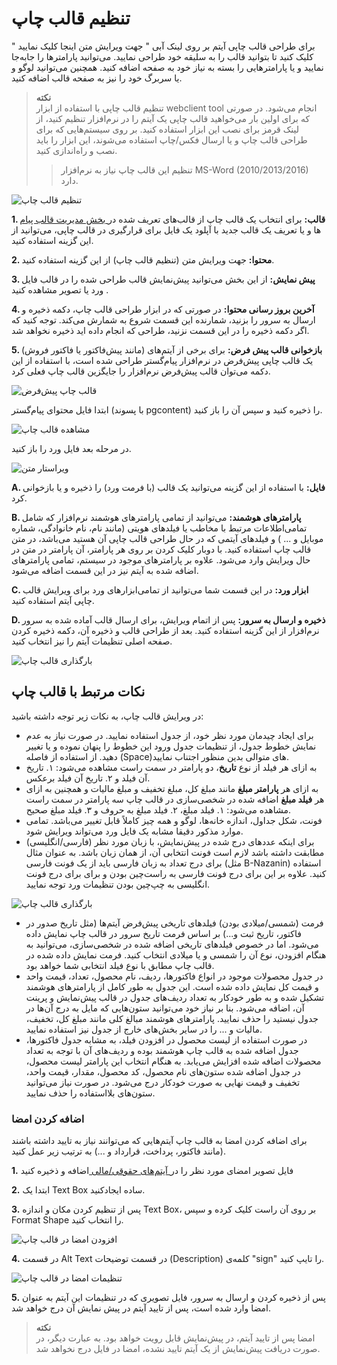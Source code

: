 # تنظیم قالب چاپ

برای طراحی قالب چاپی آیتم بر روی لینک آبی " جهت ویرایش متن اینجا کلیک نمایید " کلیک کنید تا بتوانید قالب را به سلیقه خود طراحی نمایید. می‌توانید پارامترها را جابه‌جا نمایید و یا پارامترهایی را بسته به نیاز خود به صفحه اضافه کنید. همچنین می‌توانید لوگو و یا سربرگ خود را نیز به صفحه قالب اضافه کنید.<br>

> **نکته**<br>
> تنظیم قالب چاپی با استفاده از ابزار webclient tool انجام می‌شود. در صورتی که برای اولین بار می‌خواهید قالب چاپی یک آیتم را در نرم‌افزار تنظیم کنید، از لینک قرمز برای نصب این ابزار استفاده کنید. بر روی سیستم‌هایی که برای طراحی قالب چاپ و یا ارسال فکس/چاپ استفاده می‌شوند، این ابزار را باید نصب و راه‌اندازی کنید.
>> تنظیم این قالب چاپ نیاز به نرم‌افزار MS-Word (2010/2013/2016) دارد.<br>

![تنظیم قالب چاپ](printpreviewdesign1.png)

**1. قالب:** برای انتخاب یک قالب چاپ از  قالب‌های تعریف شده در[ بخش مدیریت قالب پیام ](https://github.com/1stco/PayamGostarDocs/blob/master/Help/Basic-Information/Model-message-management/Model-message-management.md)ها  و یا تعریف یک قالب جدید با آپلود یک فایل برای قرارگیری در قالب چاپی، می‌توانید از این گزینه استفاده کنید.

**2. محتوا:** جهت ویرایش متن (تنظیم قالب چاپ) از این گزینه استفاده کنید.

**3.  پیش نمایش:**  از این بخش می‌توانید پیش‌نمایش قالب طراحی شده را در قالب فایل ورد یا تصویر مشاهده کنید .

**4. آخرین بروز رسانی محتوا:** در صورتی که در ابزار طراحی قالب چاپ، دکمه ذخیره و ارسال به سرور را بزنید، شمارنده این قسمت شروع به شمارش می‌کند. توجه کنید که اگر دکمه ذخیره را در این قسمت نزنید، طراحی که انجام داده اید ذخیره نخواهد شد.

**5. بازخوانی قالب پیش فرض:** برای برخی از آیتم‌های (مانند پیش‌فاکتور یا فاکتور فروش) یک قالب چاپی پیش‌فرض در نرم‌افزار پیام‌گستر طراحی شده است، با استفاده از این دکمه می‌توان قالب پیش‌فرض نرم‌افزار را جایگزین قالب چاپ فعلی کرد.

![قالب چاپ پیش‌فرض](printpreviewdesign2.jpg)

ابتدا فایل محتوای پیام‌گستر (با پسوند pgcontent) را ذخیره کنید و سپس آن را باز کنید.<br>

![مشاهده قالب چاپ](printpreviewdesign4.jpg)


در مرحله بعد فایل ورد را باز کنید.<br>

![ویراستار متن](printpreviewdesign5.jpg)

**A. فایل:** با استفاده از این گزینه می‌توانید یک قالب (با فرمت ورد) را ذخیره و یا بازخوانی کرد.

**B. پارامترهای هوشمند:** می‌توانید از تمامی‌ پارامترهای هوشمند نرم‌افزار که شامل تمامی‌اطلاعات مرتبط با مخاطب یا فیلدهای هویتی (مانند نام، نام خانوادگی، شماره موبایل و ... ) و فیلدهای آیتمی‌ که در حال طراحی قالب چاپی آن هستید می‌باشد، در متن قالب چاپ استفاده کنید. با دوبار کلیک کردن بر روی هر پارامتر، آن پارامتر در متن در حال ویرایش وارد می‌شود. علاوه بر پارامترهای موجود در سیستم، تمامی‌ پارامترهای اضافه شده به آیتم نیز در این قسمت اضافه می‌شود.

**C. ابزار ورد:** در این قسمت شما می‌توانید از تمامی‌ابزارهای ورد برای ویرایش قالب چاپی آیتم استفاده کنید.

**D. ذخیره و ارسال به سرور:** پس از اتمام ویرایش، برای ارسال قالب آماده شده به سرور نرم‌افزار از این گزینه استفاده کنید. بعد از طراحی قالب و ذخیره آن، دکمه ذخیره کردن صفحه اصلی تنظیمات آیتم را نیز انتخاب کنید.

![بارگذاری قالب چاپ](printpreviewdesign9.png)

## نکات مرتبط با قالب چاپ<br>
در ویرایش قالب چاپ،‌ به نکات زیر توجه داشته باشید:
- برای ایجاد چیدمان مورد نظر خود،‌ از جدول استفاده نمایید. در صورت نیاز به عدم نمایش خطوط جدول،‌ از تنظیمات جدول ورود این خطوط را پنهان نموده و یا تغییر دهید. از استفاده از فاصله (Space)های متوالی بدین منظور اجتناب نمایید.
- به ازای هر فیلد از نوع **تاریخ**، دو پارامتر در سمت راست مشاهده می‌شود: ۱. تاریخ آن فیلد و ۲. تاریخ آن فیلد برعکس.<br>
- به ازای هر **پارامتر مبلغ** مانند مبلغ کل، مبلغ تخفیف و مبلغ مالیات و همچنین به ازای هر **فیلد مبلغ** اضافه شده در شخصی‌سازی در قالب چاپ سه پارامتر در سمت راست مشاهده می‌شود: ۱. فیلد مبلغ، ۲. فیلد مبلغ به حروف و ۳. فیلد مبلغ صحیح.<br>
- فونت، شکل جداول، اندازه خانه‌ها، لوگو و همه چیز کاملاً قابل تغییر می‌باشد. تمامی موارد مذکور دقیقا مشابه یک فایل ورد می‌تواند ویرایش شود.<br>
- برای اینکه عدد‌های درج شده در پیش‌نمایش، با زبان مورد نظر (فارسی/انگلیسی) مطابقت داشته باشد لازم است فونت انتخابی آن، از همان زبان باشد. به عنوان مثال برای درج تعداد به زبان فارسی باید از یک فونت فارسی (مثل B-Nazanin) استفاده کنید. علاوه بر این برای درج فونت فارسی به راست‌چین بودن و برای برای درج فونت انگلیسی به چپ‌چین بودن تنظیمات ورد توجه نمایید.

![بارگذاری قالب چاپ](./print-font-setting.png)

- فرمت (شمسی/میلادی بودن) فیلدهای تاریخی پیش‌فرض آیتم‌ها (مثل تاریخ صدور در فاکتور، تاریخ ثبت و...) بر اساس فرمت تاریخ سرور در قالب چاپ نمایش داده می‌شود. اما در خصوص فیلدهای تاریخی اضافه شده در شخصی‌سازی، می‌توانید به هنگام افزودن، نوع آن را شمسی و یا میلادی انتخاب کنید. فرمت نمایش  داده شده در قالب چاپ مطابق با نوع فیلد انتخابی شما خواهد بود.
- در جدول محصولات موجود در انواع فاکتورها، ردیف، نام محصول، تعداد، قیمت واحد و قیمت کل نمایش داده شده است. این جدول به طور کامل از پارامترهای هوشمند تشکیل شده و به طور خودکار به تعداد ردیف‌های جدول در قالب پیش‌نمایش و پرینت آن، اضافه می‌شود. بنا بر نیاز خود می‌توانید ستون‌هایی که مایل به درج آن‌ها در جدول نیستید را حذف نمایید. پارامترهای هوشمند مبالغ کلی مانند مبلغ کل، تخفیف، مالیات و ... را در سایر بخش‌های خارج از جدول نیز استفاده نمایید.
- در صورت استفاده از لیست محصول در افزودن فیلد، به مشابه جدول فاکتورها، جدول اضافه شده به قالب چاپ هوشمند بوده و ردیف‌های آن با توجه به تعداد محصولات اضافه شده افزایش می‌یابد. به هنگام انتخاب این پارامتر لیست محصول، در جدول اضافه شده ستون‌های نام محصول، کد محصول، مقدار، قیمت واحد، تخفیف و قیمت نهایی به صورت خودکار درج می‌شود. در صورت نیاز می‌توانید ستون‌های بلااستفاده را حذف نمایید. 

### اضافه کردن امضا

برای اضافه کردن امضا به قالب چاپ آیتم‌هایی که می‌توانند نیاز به تایید داشته باشند (مانند فاکتور، پرداخت، قرارداد و ...) به ترتیب زیر عمل کنید.

**1.** فایل تصویر امضای مورد نظر را در[  آیتم‌های حقوقی/مالی ](https://github.com/1stco/PayamGostarDocs/blob/master/Help/Settings/Personalization-crm/Overview/General-information/Legal-financial-items/Legal-financial-items.md#Signature) اضافه و ذخیره کنید

**2.** ابتدا یک Text Box ساده ایجادکنید.

**3.** پس از تنظیم کردن مکان و اندازه Text Box، بر روی آن راست کلیک کرده و سپس Format Shape را انتخاب کنید.

![افزودن امضا در قالب چاپ](printpreviewdesign7.png)

**4.** در قسمت Alt Text در قسمت توضیحات (Description) کلمه‌ی "sign" را تایپ کنید.

![تنظیمات امضا در قالب چاپ](printpreviewdesign8.png)

**5.** پس از ذخیره کردن و ارسال به سرور، فایل تصویری که در تنظیمات این آیتم به عنوان امضا وارد شده است، پس از تایید آیتم در پیش نمایش آن درج خواهد شد.

> **نکته**<br>
> امضا پس از تایید آیتم، در پیش‌نمایش قابل رویت خواهد بود. به عبارت دیگر،‌ در صورت دریافت پیش‌‌نمایش از یک آیتم تایید نشده، امضا در فایل درج نخواهد شد.<br>